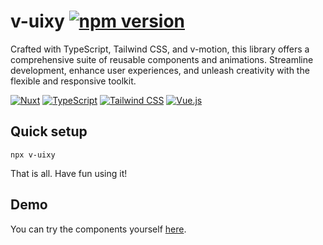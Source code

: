 # v-uixy [![npm version](https://img.shields.io/npm/v/v-uixy.svg)](https://www.npmjs.com/package/v-uixy)

Crafted with TypeScript, Tailwind CSS, and v-motion, this library offers a comprehensive suite of reusable components and animations. Streamline development, enhance user experiences, and unleash creativity with the flexible and responsive toolkit.

[![Nuxt](https://img.shields.io/badge/Nuxt-002E3B?logo=nuxt&logoColor=#00DC82)](#)
[![TypeScript](https://img.shields.io/badge/TypeScript-3178C6?logo=typescript&logoColor=fff)](#)
[![Tailwind CSS](https://img.shields.io/badge/Tailwind%20CSS-%2338B2AC.svg?logo=tailwind-css&logoColor=white)](#)
[![Vue.js](https://img.shields.io/badge/Vue.js-4FC08D?logo=vuedotjs&logoColor=fff)](#)

## Quick setup

```
npx v-uixy
```

That is all. Have fun using it!

## Demo

You can try the components yourself [here](https://v-uixy.alanhaber.me).

